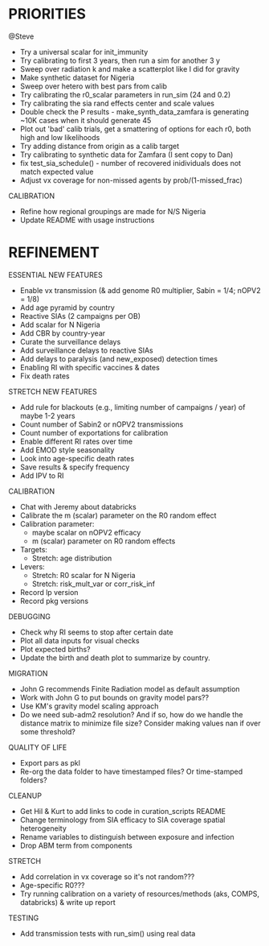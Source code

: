 # PRIORITIES

@Steve
- Try a universal scalar for init_immunity
- Try calibrating to first 3 years, then run a sim for another 3 y
- Sweep over radiation k and make a scatterplot like I did for gravity
- Make synthetic dataset for Nigeria
- Sweep over hetero with best pars from calib
- Try calibrating the r0_scalar parameters in run_sim (24 and 0.2)
- Try calibrating the sia rand effects center and scale values
- Double check the P results - make_synth_data_zamfara is generating ~10K cases when it should generate 45
- Plot out 'bad' calib trials, get a smattering of options for each r0, both high and low likelihoods
- Try adding distance from origin as a calib target
- Try calibrating to synthetic data for Zamfara (I sent copy to Dan)
- fix test_sia_schedule() - number of recovered inidividuals does not match expected value
- Adjust vx coverage for non-missed agents by prob/(1-missed_frac)

CALIBRATION
- Refine how regional groupings are made for N/S Nigeria
- Update README with usage instructions

# REFINEMENT

ESSENTIAL NEW FEATURES
- Enable vx transmission (& add genome R0 multiplier, Sabin = 1/4; nOPV2 = 1/8)
- Add age pyramid by country
- Reactive SIAs (2 campaigns per OB)
- Add scalar for N Nigeria
- Add CBR by country-year
- Curate the surveillance delays
- Add surveillance delays to reactive SIAs
- Add delays to paralysis (and new_exposed) detection times
- Enabling RI with specific vaccines & dates
- Fix death rates

STRETCH NEW FEATURES
- Add rule for blackouts (e.g., limiting number of campaigns / year) of maybe 1-2 years
- Count number of Sabin2 or nOPV2 transmissions
- Count number of exportations for calibration
- Enable different RI rates over time
- Add EMOD style seasonality
- Look into age-specific death rates
- Save results & specify frequency
- Add IPV to RI

CALIBRATION
- Chat with Jeremy about databricks
- Calibrate the m (scalar) parameter on the R0 random effect
- Calibration parameter:
    - maybe scalar on nOPV2 efficacy
    - m (scalar) parameter on R0 random effects
- Targets:
    - Stretch: age distribution
- Levers:
    - Stretch: R0 scalar for N Nigeria
    - Stretch: risk_mult_var or corr_risk_inf
- Record lp version
- Record pkg versions

DEBUGGING
- Check why RI seems to stop after certain date
- Plot all data inputs for visual checks
- Plot expected births?
- Update the birth and death plot to summarize by country.

MIGRATION
- John G recommends Finite Radiation model as default assumption
- Work with John G to put bounds on gravity model pars??
- Use KM's gravity model scaling approach
- Do we need sub-adm2 resolution? And if so, how do we handle the distance matrix to minimize file size? Consider making values nan if over some threshold?

QUALITY OF LIFE
- Export pars as pkl
- Re-org the data folder to have timestamped files? Or time-stamped folders?

CLEANUP
- Get Hil & Kurt to add links to code in curation_scripts README
- Change terminology from SIA efficacy to SIA coverage spatial heterogeneity
- Rename variables to distinguish between exposure and infection
- Drop ABM term from components

STRETCH
- Add correlation in vx coverage so it's not random???
- Age-specific R0???
- Try running calibration on a variety of resources/methods (aks, COMPS, databricks) & write up report

TESTING
- Add transmission tests with run_sim() using real data
